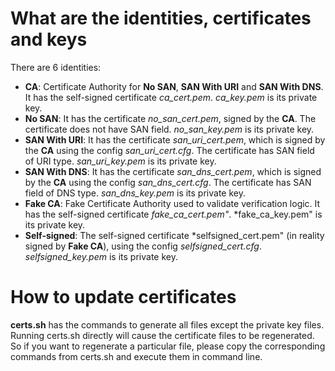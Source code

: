 # What are the identities, certificates and keys
There are 6 identities:
- **CA**: Certificate Authority for **No SAN**, **SAN With URI** and **SAN With
  DNS**. It has the self-signed certificate *ca_cert.pem*. *ca_key.pem* is its
  private key.
- **No SAN**: It has the certificate *no_san_cert.pem*, signed by the **CA**.
  The certificate does not have SAN field. *no_san_key.pem* is its private key.
- **SAN With URI**: It has the certificate *san_uri_cert.pem*, which is signed
  by the **CA** using the config *san_uri_cert.cfg*. The certificate has SAN
  field of URI type. *san_uri_key.pem* is its private key.
- **SAN With DNS**: It has the certificate *san_dns_cert.pem*, which is signed
  by the **CA** using the config *san_dns_cert.cfg*. The certificate has SAN
  field of DNS type. *san_dns_key.pem* is its private key.
- **Fake CA**: Fake Certificate Authority used to validate verification logic.
  It has the self-signed certificate *fake_ca_cert.pem"*. *fake_ca_key.pem" is
  its private key.
- **Self-signed**: The self-signed certificate *selfsigned_cert.pem" (in reality
  signed by **Fake CA**), using the config *selfsigned_cert.cfg*.
  *selfsigned_key.pem* is its private key.

# How to update certificates
**certs.sh** has the commands to generate all files except the private key
files. Running certs.sh directly will cause the certificate files to be
regenerated. So if you want to regenerate a particular file, please copy the
corresponding commands from certs.sh and execute them in command line.

